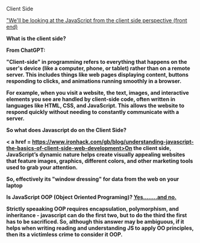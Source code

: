 Client Side
	
<a href= https://dev.to/crypto3p/javascript-explained-introduction-2i5i>"We'll be looking at the JavaScript from the client side perspective (front end) </a>	


<b>What is the client side?<b> 

From ChatGPT:

"Client-side" in programming refers to everything that happens on the user's device (like a computer, phone, or tablet) rather than on a remote server. 
This includes things like web pages displaying content, buttons responding to clicks, and animations running smoothly in a browser.

For example, when you visit a website, the text, images, and interactive elements you see are handled by client-side code, often written in languages like HTML, CSS, and JavaScript. 
This allows the website to respond quickly without needing to constantly communicate with a server.

So what does Javascript do on the Client Side?

< a href = https://www.ironhack.com/gb/blog/understanding-javascript-the-basics-of-client-side-web-development>On the client side, JavaScript’s dynamic nature helps create visually appealing websites that feature images, graphics, different colors, and other marketing tools used to grab your attention.</a>

So, effectively its "window dressing" for data from the web on your laptop

<b>Is JavaScript OOP (Object Oriented Programing)?</b> <a href =https://stackoverflow.com/questions/107464/is-javascript-object-oriented>Yes........and no.</a>

Strictly speaaking OOP requires encapsulation, polymorphism, and inheritance - javascript can do the first two, but to do the third the first has to be sacrificed.
So, although this answer may be ambiguous, if it helps when writing reading and understanding JS to apply OO principles, then its a victimless crime to consider it OOP. 

